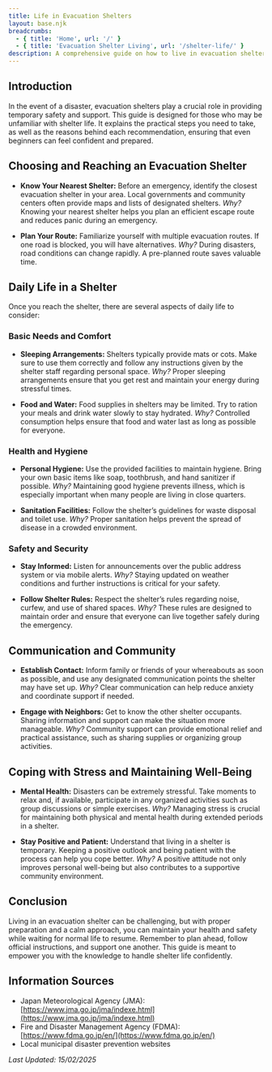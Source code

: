 ```yaml
---
title: Life in Evacuation Shelters
layout: base.njk
breadcrumbs:
  - { title: 'Home', url: '/' }
  - { title: 'Evacuation Shelter Living', url: '/shelter-life/' }
description: A comprehensive guide on how to live in evacuation shelters during emergencies, with practical tips and explanations for beginners.
---
```


## Introduction

In the event of a disaster, evacuation shelters play a crucial role in providing temporary safety and support. This guide is designed for those who may be unfamiliar with shelter life. It explains the practical steps you need to take, as well as the reasons behind each recommendation, ensuring that even beginners can feel confident and prepared.

## Choosing and Reaching an Evacuation Shelter

- **Know Your Nearest Shelter:**
  Before an emergency, identify the closest evacuation shelter in your area. Local governments and community centers often provide maps and lists of designated shelters.
  _Why?_ Knowing your nearest shelter helps you plan an efficient escape route and reduces panic during an emergency.

- **Plan Your Route:**
  Familiarize yourself with multiple evacuation routes. If one road is blocked, you will have alternatives.
  _Why?_ During disasters, road conditions can change rapidly. A pre-planned route saves valuable time.

## Daily Life in a Shelter

Once you reach the shelter, there are several aspects of daily life to consider:

### Basic Needs and Comfort

- **Sleeping Arrangements:**
  Shelters typically provide mats or cots. Make sure to use them correctly and follow any instructions given by the shelter staff regarding personal space.
  _Why?_ Proper sleeping arrangements ensure that you get rest and maintain your energy during stressful times.

- **Food and Water:**
  Food supplies in shelters may be limited. Try to ration your meals and drink water slowly to stay hydrated.
  _Why?_ Controlled consumption helps ensure that food and water last as long as possible for everyone.

### Health and Hygiene

- **Personal Hygiene:**
  Use the provided facilities to maintain hygiene. Bring your own basic items like soap, toothbrush, and hand sanitizer if possible.
  _Why?_ Maintaining good hygiene prevents illness, which is especially important when many people are living in close quarters.

- **Sanitation Facilities:**
  Follow the shelter’s guidelines for waste disposal and toilet use.
  _Why?_ Proper sanitation helps prevent the spread of disease in a crowded environment.

### Safety and Security

- **Stay Informed:**
  Listen for announcements over the public address system or via mobile alerts.
  _Why?_ Staying updated on weather conditions and further instructions is critical for your safety.

- **Follow Shelter Rules:**
  Respect the shelter’s rules regarding noise, curfew, and use of shared spaces.
  _Why?_ These rules are designed to maintain order and ensure that everyone can live together safely during the emergency.

## Communication and Community

- **Establish Contact:**
  Inform family or friends of your whereabouts as soon as possible, and use any designated communication points the shelter may have set up.
  _Why?_ Clear communication can help reduce anxiety and coordinate support if needed.

- **Engage with Neighbors:**
  Get to know the other shelter occupants. Sharing information and support can make the situation more manageable.
  _Why?_ Community support can provide emotional relief and practical assistance, such as sharing supplies or organizing group activities.

## Coping with Stress and Maintaining Well-Being

- **Mental Health:**
  Disasters can be extremely stressful. Take moments to relax and, if available, participate in any organized activities such as group discussions or simple exercises.
  _Why?_ Managing stress is crucial for maintaining both physical and mental health during extended periods in a shelter.

- **Stay Positive and Patient:**
  Understand that living in a shelter is temporary. Keeping a positive outlook and being patient with the process can help you cope better.
  _Why?_ A positive attitude not only improves personal well-being but also contributes to a supportive community environment.

## Conclusion

Living in an evacuation shelter can be challenging, but with proper preparation and a calm approach, you can maintain your health and safety while waiting for normal life to resume. Remember to plan ahead, follow official instructions, and support one another. This guide is meant to empower you with the knowledge to handle shelter life confidently.

## Information Sources

- Japan Meteorological Agency (JMA): [https://www.jma.go.jp/jma/indexe.html](https://www.jma.go.jp/jma/indexe.html)
- Fire and Disaster Management Agency (FDMA): [https://www.fdma.go.jp/en/](https://www.fdma.go.jp/en/)
- Local municipal disaster prevention websites

_Last Updated: 15/02/2025_
